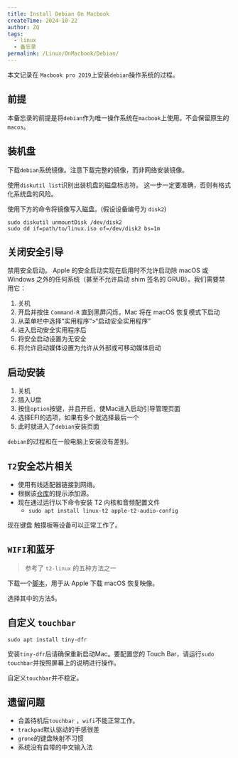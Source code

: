 ```yaml
---
title: Install Debian On Macbook
createTime: 2024-10-22
author: ZQ
tags:
  - linux
  - 备忘录
permalink: /Linux/OnMacbook/Debian/
---
```


本文记录在 `Macbook pro 2019`上安装`debian`操作系统的过程。
<!-- more -->

## 前提

本备忘录的前提是将`debian`作为唯一操作系统在`macbook`上使用。不会保留原生的`macos`。

## 装机盘

下载`debian`系统镜像。注意下载完整的镜像，而非网络安装镜像。

使用`diskutil list`识别出装机盘的磁盘标志符。 这一步一定要准确，否则有格式化系统盘的风险。

使用下方的命令将镜像写入磁盘。(假设设备编号为 `disk2`)

```shell
sudo diskutil unmountDisk /dev/disk2  
sudo dd if=path/to/linux.iso of=/dev/disk2 bs=1m
```

## 关闭安全引导

禁用安全启动。 Apple 的安全启动实现在启用时不允许启动除 macOS 或 Windows 之外的任何系统（甚至不允许启动 shim 签名的 GRUB）。我们需要禁用它：

1. 关机
2. 开启并按住 `Command-R` 直到黑屏闪烁，Mac 将在 macOS 恢复模式下启动
3. 从菜单栏中选择“实用程序”>“启动安全实用程序”
4. 进入启动安全实用程序后
5. 将安全启动设置为无安全
6. 将允许启动媒体设置为允许从外部或可移动媒体启动

##  启动安装

1. 关机
2. 插入U盘
3. 按住`option`按键，并且开启，使Mac进入启动引导管理页面
4. 选择EFI的选项，如果有多个就选择最后一个
5. 此时就进入了`debian`安装页面

`debian`的过程和在一般电脑上安装没有差别。

## `T2`安全芯片相关

+ 使用有线适配器链接到网络。
+ 根据该[仓库](https://github.com/AdityaGarg8/t2-ubuntu-repo?tab=readme-ov-file#apt-repository-for-t2-macs)的提示添加源。
+ 现在通过运行以下命令安装 T2 内核和音频配置文件
	+ `sudo apt install linux-t2 apple-t2-audio-config`

现在键盘 触摸板等设备可以正常工作了。

## `WIFI`和蓝牙

> 参考了 `t2-linux` 的五种方法之一

下载一个[脚本](https://wiki.t2linux.org/tools/firmware.sh)，用于从 Apple 下载 macOS 恢复映像。

选择其中的方法5。

## 自定义 `touchbar`

`sudo apt install tiny-dfr`

安装`tiny-dfr`后请确保重新启动Mac。要配置您的 Touch Bar，请运行`sudo touchbar`并按照屏幕上的说明进行操作。

自定义`touchbar`并不稳定。

## 遗留问题

+ 合盖待机后`touchbar` ，`wifi`不能正常工作。
+ `trackpad`默认驱动的手感很差
+ `grone`的键盘映射不习惯
+  系统没有自带的中文输入法

